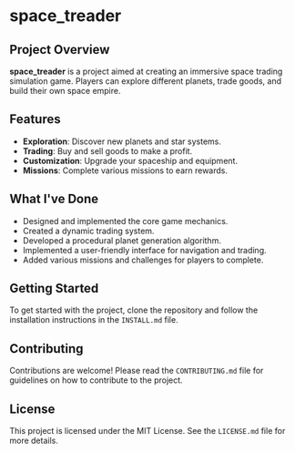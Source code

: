 # space_treader

## Project Overview

**space_treader** is a project aimed at creating an immersive space trading simulation game. Players can explore different planets, trade goods, and build their own space empire.

## Features

- **Exploration**: Discover new planets and star systems.
- **Trading**: Buy and sell goods to make a profit.
- **Customization**: Upgrade your spaceship and equipment.
- **Missions**: Complete various missions to earn rewards.

## What I've Done

- Designed and implemented the core game mechanics.
- Created a dynamic trading system.
- Developed a procedural planet generation algorithm.
- Implemented a user-friendly interface for navigation and trading.
- Added various missions and challenges for players to complete.

## Getting Started

To get started with the project, clone the repository and follow the installation instructions in the `INSTALL.md` file.

## Contributing

Contributions are welcome! Please read the `CONTRIBUTING.md` file for guidelines on how to contribute to the project.

## License

This project is licensed under the MIT License. See the `LICENSE.md` file for more details.
